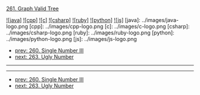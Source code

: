 [261. Graph Valid Tree](https://leetcode.com/problems/graph-valid-tree/)

[![java]](../java/261-graph-valid-tree.md)
[![cpp]](../cpp/261-graph-valid-tree.md)
[![c]](../c/261-graph-valid-tree.md)
[![csharp]](../csharp/261-graph-valid-tree.md)
[![ruby]](../ruby/261-graph-valid-tree.md)
[![python]](../python/261-graph-valid-tree.md)
[![js]](../js/261-graph-valid-tree.md)
[java]: ../images/java-logo.png
[cpp]: ../images/cpp-logo.png
[c]: ../images/c-logo.png
[csharp]: ../images/csharp-logo.png
[ruby]: ../images/ruby-logo.png
[python]: ../images/python-logo.png
[js]: ../images/js-logo.png

- [prev: 260. Single Number III](260-single-number-iii.md)
- [next: 263. Ugly Number](263-ugly-number.md)

---



---

- [prev: 260. Single Number III](260-single-number-iii.md)
- [next: 263. Ugly Number](263-ugly-number.md)
